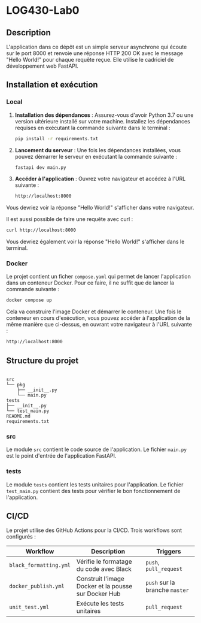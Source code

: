 # LOG430-Lab0

## Description

L'application dans ce dépôt est un simple serveur asynchrone qui écoute sur le port 8000 et renvoie une réponse HTTP 200 OK avec le message "Hello World!" pour chaque requête reçue. Elle utilise le cadriciel de développement web FastAPI.

## Installation et exécution

### Local

1. **Installation des dépendances** : Assurez-vous d'avoir Python 3.7 ou une version ultérieure installé sur votre machine. Installez les dépendances requises en exécutant la commande suivante dans le terminal :

    ```bash
    pip install -r requirements.txt
    ```

2. **Lancement du serveur** : Une fois les dépendances installées, vous pouvez démarrer le serveur en exécutant la commande suivante :

    ```bash
    fastapi dev main.py
    ```

3. **Accéder à l'application** : Ouvrez votre navigateur et accédez à l'URL suivante :

    ```bash
    http://localhost:8000
    ```

Vous devriez voir la réponse "Hello World!" s'afficher dans votre navigateur.

Il est aussi possible de faire une requête avec curl :

```bash
curl http://localhost:8000
```

Vous devriez également voir la réponse "Hello World!" s'afficher dans le terminal.

### Docker

Le projet contient un ficher `compose.yaml` qui permet de lancer l'application dans un conteneur Docker. Pour ce faire, il ne suffit que de lancer la commande suivante :

```bash
docker compose up
```

Cela va construire l'image Docker et démarrer le conteneur. Une fois le conteneur en cours d'exécution, vous pouvez accéder à l'application de la même manière que ci-dessus, en ouvrant votre navigateur à l'URL suivante :

```bash
http://localhost:8000
```

## Structure du projet

```

src
└── pkg
    ├── __init__.py
    └── main.py
tests
├── __init__.py
└── test_main.py
README.md
requirements.txt
```

### src

Le module `src` contient le code source de l'application. Le fichier `main.py` est le point d'entrée de l'application FastAPI.

### tests

Le module `tests` contient les tests unitaires pour l'application. Le fichier `test_main.py` contient des tests pour vérifier le bon fonctionnement de l'application.

## CI/CD

Le projet utilise des GitHub Actions pour la CI/CD. Trois workflows sont configurés :

| Workflow | Description | Triggers |
| --- | --- | --- |
| `black_formatting.yml` | Vérifie le formatage du code avec Black | `push`, `pull_request` |
| `docker_publish.yml` | Construit l'image Docker et la pousse sur Docker Hub | `push` sur la branche `master` |
| `unit_test.yml` | Exécute les tests unitaires | `pull_request` |
